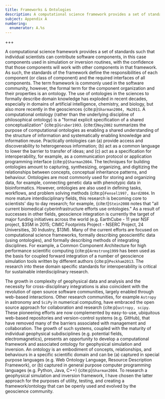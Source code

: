 ```yaml
---
title: Frameworks & Ontologies
description: A computational science framework provides a set of standards such that individual scientists can contribute software components with the confidence that those components will work with other components in that framework.
subject: Appendix A
numbering:
  enumerator: A.%s
---
```


+++

A computational science framework provides a set of standards such that individual scientists can contribute software components, in this case components used in simulation or inversion routines, with the confidence that those components will work with other components in that framework. As such, the standards of the framework define the responsibilities of each component (or class of component) and the required interfaces of all components. The term framework is commonly used in the software community, however, the formal term for the component organization and their properties is an ontology. The use of ontologies in the sciences to formally describe domain knowledge has exploded in recent decades, especially in domains of artificial intelligence, chemistry, and biology, but also more recently in the geosciences {cite:p}`Sharman2004, Ma2011`. A computational ontology (rather than the underlying discipline of philosophical ontology) is a "formal explicit specification of a shared conceptualization" {cite:p}`Gruber1993`. {cite:t}`Noy2002` summarizes the purpose of computational ontologies as enabling a shared understanding of the structure of information and systematically enabling knowledge and information reuse. Practically ontologies can (a) provide access and discoverability to heterogeneous information; (b) act as a common language to lower the barrier to transfer of ideas; and (c) act as a specification for interoperability, for example, as a communication protocol or application programming interface {cite:p}`Sharman2004`. The techniques for building ontologies amount to capturing, synthesizing, organizing, and digitizing the relationships between concepts, conceptual inheritance patterns, and behaviour. Ontologies are most commonly used for storing and organizing data, for example, connecting genetic data with phenotypic data in bioinformatics. However, ontologies are also used in defining tasks, workflows, and problem solving methods {cite:p}`Fensel1997, Bard2004`. In more mature interdisciplinary fields, this research is becoming core to scientists' day to day research; for example, {cite:t}`Stein2008` notes that "all current biomedical cyberinfrastructure efforts use ontologies." As a result of successes in other fields, geoscience integration is currently the target of major funding initiatives across the world (e.g. EarthCube - 11 year NSF project, \$35M in 2015; CIMIC Footprints Project - NSERC Project, 24 Universities, 30 Industry, \$13M). Many of the current efforts are focused on computational science frameworks, formally describing geoscientific data (using ontologies), and formally describing methods of integrating disciplines. For example, a Common Component Architecture for high performance scientific computing {cite:p}`Armstrong1999` has been used as the basis for coupled forward integration of a number of geoscience simulation tools written by different authors {cite:p}`Peckham2013`. The research into these domain specific standards for interoperability is critical for sustainable interdisciplinary research.

The growth in complexity of geophysical data and analysis and the necessity for cross-disciplinary integrations is also coincident with the revolution of open source software communities, largely enabled through web-based interactions. Other research communities, for example `Astropy` in astronomy and `SciPy` in numerical computing, have embraced the open source approach for collaboration and research {cite:p}`astropy, scipy`. These pioneering efforts are now complemented by easy-to-use, ubiquitous web-based repositories and version-control systems (e.g. GitHub), that have removed many of the barriers associated with management and collaboration. The growth of such systems, coupled with the maturity of individual geophysical subdisciplines (e.g. potential fields, electromagnetics), presents an opportunity to develop a computational framework and associated ontology for geophysical simulation and inversion. An ontology is an embodiment of concepts, relationships, and behaviours in a specific scientific domain and can be (a) captured in special purpose languages (e.g. Web Ontology Language, Resource Description Framework), or (b) captured in general purpose computer programming languages (e.g. Python, Java, C++) {cite:p}`Sharman2004`. To research a geophysical simulation and inversion framework, I have chosen the latter approach for the purposes of utility, testing, and creating a framework/ontology that can be openly used and evolved by the geoscience community.
